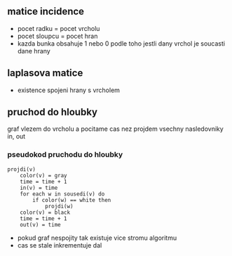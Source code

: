 ## matice incidence

- pocet radku = pocet vrcholu
- pocet sloupcu = pocet hran
- kazda bunka obsahuje 1 nebo 0 podle toho jestli dany vrchol je soucasti dane hrany

## laplasova  matice
- existence spojeni hrany s vrcholem

## pruchod do hloubky
graf
vlezem do vrcholu a pocitame cas nez projdem vsechny nasledovniky
in, out 

### pseudokod pruchodu do hloubky

    projdi(v)
        color(v) = gray
        time = time + 1
        in(v) = time
        for each w in sousedi(v) do
            if color(w) == white then
                projdi(w)
        color(v) = black
        time = time + 1
        out(v) = time

- pokud graf nespojity tak existuje vice stromu algoritmu
- cas se stale inkrementuje dal